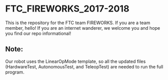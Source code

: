 # FTC_FIREWORKS_2017-2018

This is the repository for the FTC team FIREWORKS. If you are a team member, hello! If you are an internet wanderer, we welcome you and hope you find our repo informational!

## Note:

Our robot uses the LinearOpMode template, so all the updated files (HardwareTest, AutonomousTest, and TeleopTest) are needed to run the full program.

